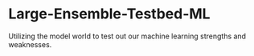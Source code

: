 # Large-Ensemble-Testbed-ML

Utilizing the model world to test out our machine learning strengths and weaknesses. 

